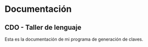 # Documentación
## CDO - Taller de lenguaje

Esta es la documentación de mi programa de generación de claves.